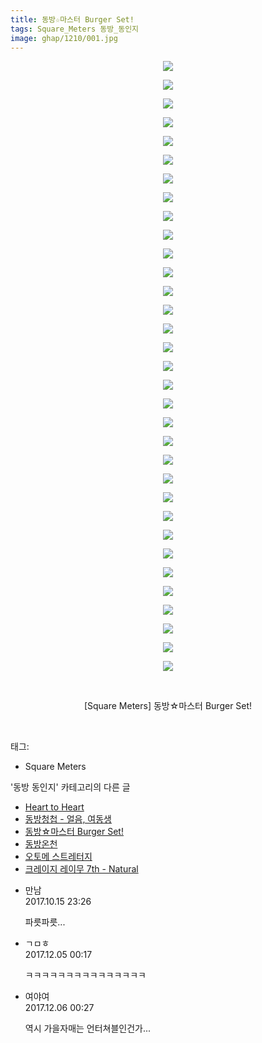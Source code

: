 ```yaml
---
title: 동방☆마스터 Burger Set!
tags: Square_Meters 동방_동인지
image: ghap/1210/001.jpg
---
```

<div class="article">
<p style="text-align: center; clear: none; float: none;"><img src="{{ site.nasurl }}/ghap/1210/001.jpg"/></p>
<p style="text-align: center; clear: none; float: none;"><img src="{{ site.nasurl }}/ghap/1210/002.jpg"/></p>
<p style="text-align: center; clear: none; float: none;"><img src="{{ site.nasurl }}/ghap/1210/003.jpg"/></p>
<p style="text-align: center; clear: none; float: none;"><img src="{{ site.nasurl }}/ghap/1210/004.jpg"/></p>
<p style="text-align: center; clear: none; float: none;"><img src="{{ site.nasurl }}/ghap/1210/005.jpg"/></p>
<p style="text-align: center; clear: none; float: none;"><img src="{{ site.nasurl }}/ghap/1210/006.jpg"/></p>
<p style="text-align: center; clear: none; float: none;"><img src="{{ site.nasurl }}/ghap/1210/007.jpg"/></p>
<p style="text-align: center; clear: none; float: none;"><img src="{{ site.nasurl }}/ghap/1210/008.jpg"/></p>
<p style="text-align: center; clear: none; float: none;"><img src="{{ site.nasurl }}/ghap/1210/009.jpg"/></p>
<p style="text-align: center; clear: none; float: none;"><img src="{{ site.nasurl }}/ghap/1210/010.jpg"/></p>
<p style="text-align: center; clear: none; float: none;"><img src="{{ site.nasurl }}/ghap/1210/011.jpg"/></p>
<p style="text-align: center; clear: none; float: none;"><img src="{{ site.nasurl }}/ghap/1210/012.jpg"/></p>
<p style="text-align: center; clear: none; float: none;"><img src="{{ site.nasurl }}/ghap/1210/013.jpg"/></p>
<p style="text-align: center; clear: none; float: none;"><img src="{{ site.nasurl }}/ghap/1210/014.jpg"/></p>
<p style="text-align: center; clear: none; float: none;"><img src="{{ site.nasurl }}/ghap/1210/015.jpg"/></p>
<p style="text-align: center; clear: none; float: none;"><img src="{{ site.nasurl }}/ghap/1210/016.jpg"/></p>
<p style="text-align: center; clear: none; float: none;"><img src="{{ site.nasurl }}/ghap/1210/017.jpg"/></p>
<p style="text-align: center; clear: none; float: none;"><img src="{{ site.nasurl }}/ghap/1210/018.jpg"/></p>
<p style="text-align: center; clear: none; float: none;"><img src="{{ site.nasurl }}/ghap/1210/019.jpg"/></p>
<p style="text-align: center; clear: none; float: none;"><img src="{{ site.nasurl }}/ghap/1210/020.jpg"/></p>
<p style="text-align: center; clear: none; float: none;"><img src="{{ site.nasurl }}/ghap/1210/021.jpg"/></p>
<p style="text-align: center; clear: none; float: none;"><img src="{{ site.nasurl }}/ghap/1210/022.jpg"/></p>
<p style="text-align: center; clear: none; float: none;"><img src="{{ site.nasurl }}/ghap/1210/023.jpg"/></p>
<p style="text-align: center; clear: none; float: none;"><img src="{{ site.nasurl }}/ghap/1210/024.jpg"/></p>
<p style="text-align: center; clear: none; float: none;"><img src="{{ site.nasurl }}/ghap/1210/025.jpg"/></p>
<p style="text-align: center; clear: none; float: none;"><img src="{{ site.nasurl }}/ghap/1210/026.jpg"/></p>
<p style="text-align: center; clear: none; float: none;"><img src="{{ site.nasurl }}/ghap/1210/027.jpg"/></p>
<p style="text-align: center; clear: none; float: none;"><img src="{{ site.nasurl }}/ghap/1210/028.jpg"/></p>
<p style="text-align: center; clear: none; float: none;"><img src="{{ site.nasurl }}/ghap/1210/029.jpg"/></p>
<p style="text-align: center; clear: none; float: none;"><img src="{{ site.nasurl }}/ghap/1210/030.jpg"/></p>
<p style="text-align: center; clear: none; float: none;"><img src="{{ site.nasurl }}/ghap/1210/031.jpg"/></p>
<p style="text-align: center; clear: none; float: none;"><img src="{{ site.nasurl }}/ghap/1210/032.jpg"/></p>
<p style="text-align: center; clear: none; float: none;"><img src="{{ site.nasurl }}/ghap/1210/033.jpg"/></p>
<p style="text-align: center; clear: none; float: none;"><br/></p>
<p style="text-align: center; clear: none; float: none;">[Square Meters] 동방☆마스터 Burger Set!</p>
<p><br/></p>
</div><div class="tagTrail">
<p>태그: </p>
<ul>
<li>Square Meters</li>
</ul>
</div><div class="another">
<p>'동방 동인지' 카테고리의 다른 글</p>
<ul>
<li><a href="/2016-07-29-ghap_1212">Heart to Heart</a></li>
<li><a href="/2016-07-29-ghap_1211">동방청첩 - 얼음, 여동생</a></li>
<li><a href="/2016-07-29-ghap_1210">동방☆마스터 Burger Set!</a></li>
<li><a href="/2016-07-29-ghap_1209">동방온천</a></li>
<li><a href="/2016-07-29-ghap_1208">오토메 스트레터지</a></li>
<li><a href="/2016-07-29-ghap_1207">크레이지 레이무 7th - Natural</a></li>
</ul>
</div><div class="cb_module cb_fluid">
<div class="cb_wrt cb_profile">
<div class="comment">
<ul>
<li class="cb_thumb_off" id="comment15106237">
<div class="cb_comment_area">
<div class="cb_info_area">
<div class="cb_section">
<span class="cb_nick_name">만남</span>
</div>
<div class="cb_section">
<span class="cb_date">2017.10.15 23:26 </span>
</div>
</div>
<div class="cb_dsc_comment">
<p class="cb_dsc">
											파릇파릇...
										</p>
</div>
</div></li>
<li class="cb_thumb_off" id="comment15144963">
<div class="cb_comment_area">
<div class="cb_info_area">
<div class="cb_section">
<span class="cb_nick_name">ㄱㅁㅎ</span>
</div>
<div class="cb_section">
<span class="cb_date">2017.12.05 00:17 </span>
</div>
</div>
<div class="cb_dsc_comment">
<p class="cb_dsc">
											ㅋㅋㅋㅋㅋㅋㅋㅋㅋㅋㅋㅋㅋㅋㅋ
										</p>
</div>
</div></li>
<li class="cb_thumb_off" id="comment15145666">
<div class="cb_comment_area">
<div class="cb_info_area">
<div class="cb_section">
<span class="cb_nick_name">여야여</span>
</div>
<div class="cb_section">
<span class="cb_date">2017.12.06 00:27 </span>
</div>
</div>
<div class="cb_dsc_comment">
<p class="cb_dsc">
											역시 가을자매는 언터쳐블인건가...
										</p>
</div>
</div></li>
</ul>
</div>
</div><!-- commentList close -->
</div>